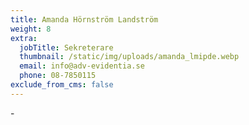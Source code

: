 ```yaml
---
title: Amanda Hörnström Landström
weight: 8
extra:
  jobTitle: Sekreterare
  thumbnail: /static/img/uploads/amanda_lmipde.webp
  email: info@adv-evidentia.se
  phone: 08-7850115
exclude_from_cms: false
---
```


\-

